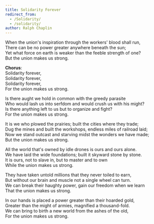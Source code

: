 ```yaml
---
title: Solidarity Forever
redirect_from:
  - /Solidarity/
  - /solidarity/
author: Ralph Chaplin
---
```


When the union's inspiration through the workers' blood shall run,  
There can be no power greater anywhere beneath the sun;  
Yet what force on earth is weaker than the feeble strength of one?  
But the union makes us strong.  

**Chorus**:  
Solidarity forever,  
Solidarity forever,  
Solidarity forever,  
For the union makes us strong.  

Is there aught we hold in common with the greedy parasite  
Who would lash us into serfdom and would crush us with his might?  
Is there anything left to us but to organize and fight?  
For the union makes us strong.  

It is we who plowed the prairies; built the cities where they trade;  
Dug the mines and built the workshops, endless miles of railroad laid;  
Now we stand outcast and starving midst the wonders we have made;  
But the union makes us strong.  

All the world that's owned by idle drones is ours and ours alone.  
We have laid the wide foundations; built it skyward stone by stone.  
It is ours, not to slave in, but to master and to own  
While the union makes us strong.  

They have taken untold millions that they never toiled to earn,  
But without our brain and muscle not a single wheel can turn.  
We can break their haughty power, gain our freedom when we learn  
That the union makes us strong.  

In our hands is placed a power greater than their hoarded gold,  
Greater than the might of armies, magnified a thousand-fold.  
We can bring to birth a new world from the ashes of the old,  
For the union makes us strong.  

